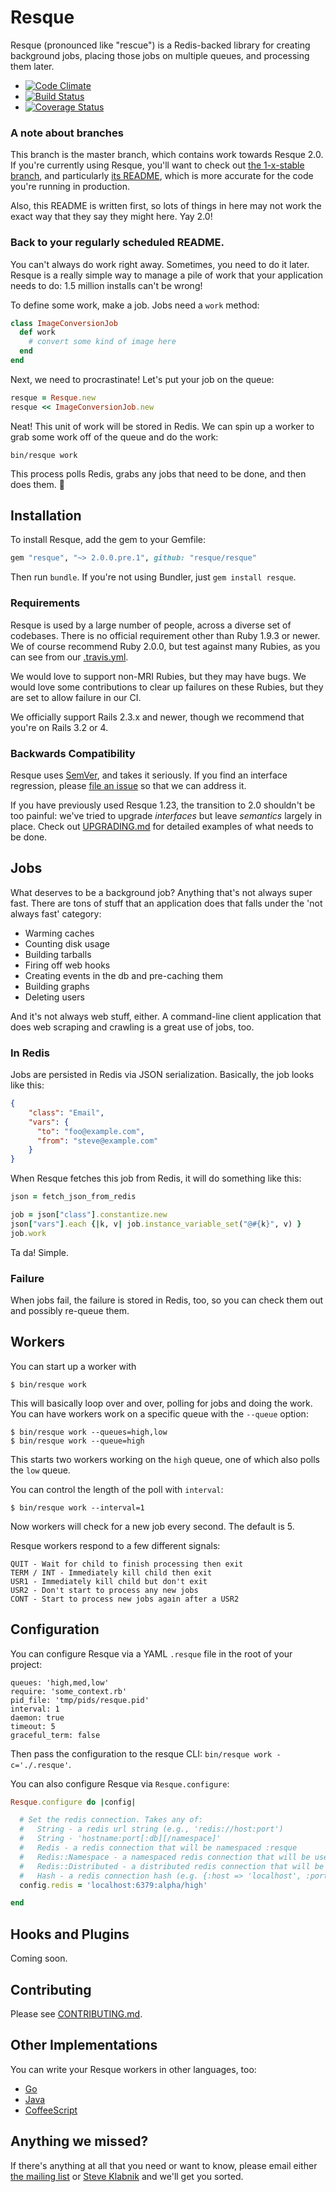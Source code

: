 Resque
======

Resque (pronounced like "rescue") is a Redis-backed library for creating
background jobs, placing those jobs on multiple queues, and processing
them later.

  - [![Code Climate](https://codeclimate.com/github/resque/resque.png)](https://codeclimate.com/github/resque/resque)
  - [![Build Status](https://travis-ci.org/resque/resque.png?branch=master)](https://travis-ci.org/resque/resque)
  - [![Coverage Status](https://coveralls.io/repos/resque/resque/badge.png?branch=master)](https://coveralls.io/r/resque/resque)

### A note about branches

This branch is the master branch, which contains work towards Resque 2.0. If
you're currently using Resque, you'll want to check out [the 1-x-stable
branch](https://github.com/resque/resque/tree/1-x-stable), and particularly
[its README](https://github.com/resque/resque/blob/1-x-stable/README.markdown),
which is more accurate for the code you're running in production.

Also, this README is written first, so lots of things in here may not work the
exact way that they say they might here. Yay 2.0!

### Back to your regularly scheduled README.

You can't always do work right away. Sometimes, you need to do it later. Resque
is a really simple way to manage a pile of work that your application needs
to do: 1.5 million installs can't be wrong!

To define some work, make a job. Jobs need a `work` method:

```ruby
class ImageConversionJob
  def work
    # convert some kind of image here
  end
end
```

Next, we need to procrastinate! Let's put your job on the queue:

```ruby
resque = Resque.new
resque << ImageConversionJob.new
```

Neat! This unit of work will be stored in Redis. We can spin up a worker to
grab some work off of the queue and do the work:

```
bin/resque work
```

This process polls Redis, grabs any jobs that need to be done, and then does
them. :metal:

## Installation

To install Resque, add the gem to your Gemfile:

```ruby
gem "resque", "~> 2.0.0.pre.1", github: "resque/resque"
```

Then run `bundle`. If you're not using Bundler, just `gem install resque`.

### Requirements

Resque is used by a large number of people, across a diverse set of codebases.
There is no official requirement other than Ruby 1.9.3 or newer. We of course
recommend Ruby 2.0.0, but test against many Rubies, as you can see from our
[.travis.yml](https://github.com/resque/resque/blob/master/.travis.yml).

We would love to support non-MRI Rubies, but they may have bugs. We would love
some contributions to clear up failures on these Rubies, but they are set to
allow failure in our CI.

We officially support Rails 2.3.x and newer, though we recommend that you're on
Rails 3.2 or 4.

### Backwards Compatibility

Resque uses [SemVer](http://semver.org/), and takes it seriously. If you find
an interface regression, please [file an issue](https://github.com/resque/resque/issues)
so that we can address it.

If you have previously used Resque 1.23, the transition to 2.0 shouldn't be
too painful: we've tried to upgrade _interfaces_ but leave _semantics_ largely
in place. Check out
[UPGRADING.md](https://github.com/resque/resque/blob/master/UPGRADING.md) for
detailed examples of what needs to be done.

## Jobs

What deserves to be a background job? Anything that's not always super fast.
There are tons of stuff that an application does that falls under the 'not
always fast' category:

* Warming caches
* Counting disk usage
* Building tarballs
* Firing off web hooks
* Creating events in the db and pre-caching them
* Building graphs
* Deleting users

And it's not always web stuff, either. A command-line client application that
does web scraping and crawling is a great use of jobs, too.

### In Redis

Jobs are persisted in Redis via JSON serialization. Basically, the job looks
like this:

```json
{
    "class": "Email",
    "vars": {
      "to": "foo@example.com",
      "from": "steve@example.com"
    }
}
```

When Resque fetches this job from Redis, it will do something like this:

```ruby
json = fetch_json_from_redis

job = json["class"].constantize.new
json["vars"].each {|k, v| job.instance_variable_set("@#{k}", v) }
job.work
```

Ta da! Simple.

### Failure

When jobs fail, the failure is stored in Redis, too, so you can check them out
and possibly re-queue them.

## Workers

You can start up a worker with

```
$ bin/resque work
```

This will basically loop over and over, polling for jobs and doing the work.
You can have workers work on a specific queue with the `--queue` option:

```
$ bin/resque work --queues=high,low
$ bin/resque work --queue=high
```

This starts two workers working on the `high` queue, one of which also polls
the `low` queue.

You can control the length of the poll with `interval`:

```
$ bin/resque work --interval=1
```

Now workers will check for a new job every second. The default is 5.

Resque workers respond to a few different signals:

    QUIT - Wait for child to finish processing then exit
    TERM / INT - Immediately kill child then exit
    USR1 - Immediately kill child but don't exit
    USR2 - Don't start to process any new jobs
    CONT - Start to process new jobs again after a USR2

## Configuration

You can configure Resque via a YAML `.resque` file in the root of your project:

```
queues: 'high,med,low'
require: 'some_context.rb'
pid_file: 'tmp/pids/resque.pid'
interval: 1
daemon: true
timeout: 5
graceful_term: false
```

Then pass the configuration to the resque CLI: `bin/resque work -c='./.resque'`.

You can also configure Resque via `Resque.configure`:

```ruby
Resque.configure do |config|

  # Set the redis connection. Takes any of:
  #   String - a redis url string (e.g., 'redis://host:port')
  #   String - 'hostname:port[:db][/namespace]'
  #   Redis - a redis connection that will be namespaced :resque
  #   Redis::Namespace - a namespaced redis connection that will be used as-is
  #   Redis::Distributed - a distributed redis connection that will be used as-is
  #   Hash - a redis connection hash (e.g. {:host => 'localhost', :port => 6379, :db => 0})
  config.redis = 'localhost:6379:alpha/high'

end
```

## Hooks and Plugins

Coming soon.

## Contributing

Please see [CONTRIBUTING.md](https://github.com/resque/resque/blob/master/CONTRIBUTING.md).

## Other Implementations

You can write your Resque workers in other languages, too:

* [Go](http://www.goworker.org/)
* [Java](https://github.com/gresrun/jesque)
* [CoffeeScript](https://github.com/technoweenie/coffee-resque)

## Anything we missed?

If there's anything at all that you need or want to know, please email either
[the mailing list](mailto:resque@librelist.com) or [Steve
Klabnik](mailto:steve@steveklabnik.com) and we'll get you sorted.
